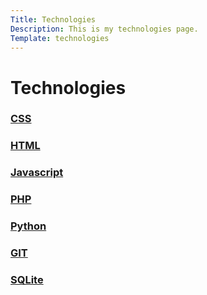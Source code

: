 ```yaml
---
Title: Technologies
Description: This is my technologies page.
Template: technologies
---
```

Technologies
==========================

<div class="sqlitebox box">
    <h3><a href="technology/css">CSS</a></h3>
</div>

<div class="htmlbox box wide2">
    <h3><a href="technology/html">HTML</a></h3> 
</div>

<div class="javascriptbox box wide2">
    <h3><a href="technology/javascript">Javascript</a></h3> 
</div>

<div class="phpbox box">
    <h3><a href="technology/php">PHP</a></h3> 
</div>

<div class="pythonbox box wide3">
    <h3><a href="technology/python">Python</a></h3> 
</div>

<div class="gitbox box">
    <h3><a href="technology/git">GIT</a></h3> 
</div>

<div class="sqlitebox box wide2">
    <h3><a href="technology/sqlite">SQLite</a></h3>
</div>
